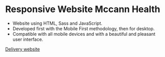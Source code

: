 # Responsive Website Mccann Health 

- Website using HTML, Sass and JavaScript.
- Developed first with the Mobile First methodology, then for desktop.
- Compatible with all mobile devices and with a beautiful and pleasant user interface.



[Delivery website](/mccannhealth.png)
